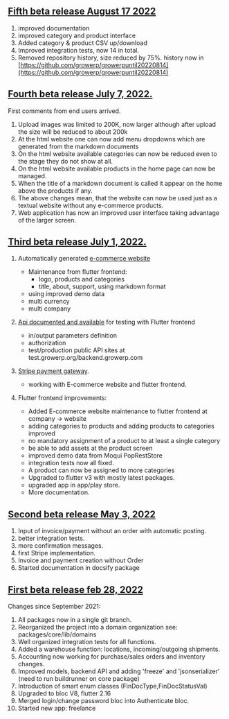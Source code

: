 ## [Fifth beta release August 17 2022](https://www.growerp.com/#/general/releases?id=fifth-beta-release-august-17-2022)

1.  improved documentation
2.  improved category and product interface
3.  Added category & product CSV up/download
4.  Improved integration tests, now 14 in total.
5.  Removed repository history, size reduced by 75%. history now in [https://github.com/growerp/growerpuntil20220814](https://github.com/growerp/growerpuntil20220814)

## [Fourth beta release July 7, 2022.](https://www.growerp.com/#/general/releases?id=fourth-beta-release-july-7-2022)

First comments from end users arrived.

1.  Upload images was limited to 200K, now larger although after upload the size will be reduced to about 200k
2.  At the html website one can now add menu dropdowns which are generated from the markdown documents
3.  On the html website available categories can now be reduced even to the stage they do not show at all.
4.  On the html website available products in the home page can now be managed.
5.  When the title of a markdown document is called it appear on the home above the products if any.
6.  The above changes mean, that the website can now be used just as a textual website without any e-commerce products.
7.  Web application has now an improved user interface taking advantage of the larger screen.

## [Third beta release July 1, 2022.](https://www.growerp.com/#/general/releases?id=third-beta-release-july-1-2022)

1.  Automatically generated [e-commerce website](https://www.growerp.com/#/../end_user/marketing_sales)
    
    -   Maintenance from flutter frontend:
        -   logo, products and categories
        -   title, about, support, using markdown format
    -   using improved demo data
    -   multi currency
    -   multi company
2.  [Api documented and available](https://www.growerp.com/#/technical_user/api) for testing with Flutter frontend
    
    -   in/output parameters definition
    -   authorization
    -   test/production public API sites at test.growerp.org/backend.growerp.com
3.  [Stripe payment gateway](https://www.growerp.com/#/technical_user/stripe).
    
    -   working with E-commerce website and flutter frontend.
4.  Flutter frontend improvements:
    
    -   Added E-commerce website maintenance to flutter frontend at company -> website
    -   adding categories to products and adding products to categories improved
    -   no mandatory assignment of a product to at least a single category
    -   be able to add assets at the product screen
    -   improved demo data from Moqui PopRestStore
    -   integration tests now all fixed.
    -   A product can now be assigned to more categories
    -   Upgraded to flutter v3 with mostly latest packages.
    -   upgraded app in app/play store.
    -   More documentation.

## [Second beta release May 3, 2022](https://www.growerp.com/#/general/releases?id=second-beta-release-may-3-2022)

1.  Input of invoice/payment without an order with automatic posting.
2.  better integration tests.
3.  more confirmation messages.
4.  first Stripe implementation.
5.  Invoice and payment creation without Order
6.  Started documentation in docsify package

## [First beta release feb 28, 2022](https://www.growerp.com/#/general/releases?id=first-beta-release-feb-28-2022)

Changes since September 2021:

1.  All packages now in a single git branch.
2.  Reorganized the project into a domain organization see: packages/core/lib/domains
3.  Well organized integration tests for all functions.
4.  Added a warehouse function: locations, incoming/outgoing shipments.
5.  Accounting now working for purchase/sales orders and inventory changes.
6.  Improved models, backend API and adding 'freeze' and 'jsonserializer' (need to run buildrunner on core package)
7.  Introduction of smart enum classes (FinDocType,FinDocStatusVal)
8.  Upgraded to bloc V8, flutter 2.16
9.  Merged login/change password bloc into Authenticate bloc.
10.  Started new app: freelance